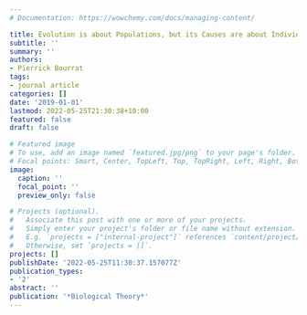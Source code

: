 ```yaml
---
# Documentation: https://wowchemy.com/docs/managing-content/

title: Evolution is about Populations, but its Causes are about Individuals
subtitle: ''
summary: ''
authors:
- Pierrick Bourrat
tags:
- journal article
categories: []
date: '2019-01-01'
lastmod: 2022-05-25T21:30:38+10:00
featured: false
draft: false

# Featured image
# To use, add an image named `featured.jpg/png` to your page's folder.
# Focal points: Smart, Center, TopLeft, Top, TopRight, Left, Right, BottomLeft, Bottom, BottomRight.
image:
  caption: ''
  focal_point: ''
  preview_only: false

# Projects (optional).
#   Associate this post with one or more of your projects.
#   Simply enter your project's folder or file name without extension.
#   E.g. `projects = ["internal-project"]` references `content/project/deep-learning/index.md`.
#   Otherwise, set `projects = []`.
projects: []
publishDate: '2022-05-25T11:30:37.157077Z'
publication_types:
- '2'
abstract: ''
publication: '*Biological Theory*'
---
```

